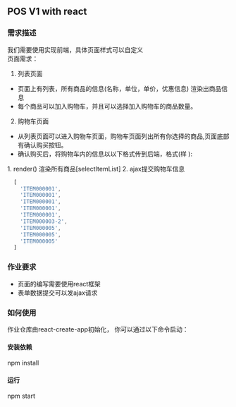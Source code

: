 ## POS V1 with react
### 需求描述
我们需要使用实现前端，具体页面样式可以自定义  
页面需求：
1. 列表页面
  - 页面上有列表，所有商品的信息(名称，单位，单价，优惠信息)
  渲染出商品信息
  - 每个商品可以加入购物车，并且可以选择加入购物车的商品数量。
  
2. 购物车页面
  - 从列表页面可以进入购物车页面，购物车页面列出所有你选择的商品,页面底部有确认购买按钮。
  - 确认购买后，将购物车内的信息以以下格式传到后端，格式(样 ):
  <ListNode>
  1. render() 渲染所有商品[selectItemList]
  <ConfirmBtn>
  2. ajax提交购物车信息 
  
  
```js
  [
    'ITEM000001',
    'ITEM000001',
    'ITEM000001',
    'ITEM000001',
    'ITEM000001',
    'ITEM000003-2',
    'ITEM000005',
    'ITEM000005',
    'ITEM000005'
  ]
```

### 作业要求
- 页面的编写需要使用react框架
- 表单数据提交可以发ajax请求


### 如何使用
作业仓库由react-create-app初始化，
你可以通过以下命令启动：
#### 安装依赖
npm install
#### 运行
npm start